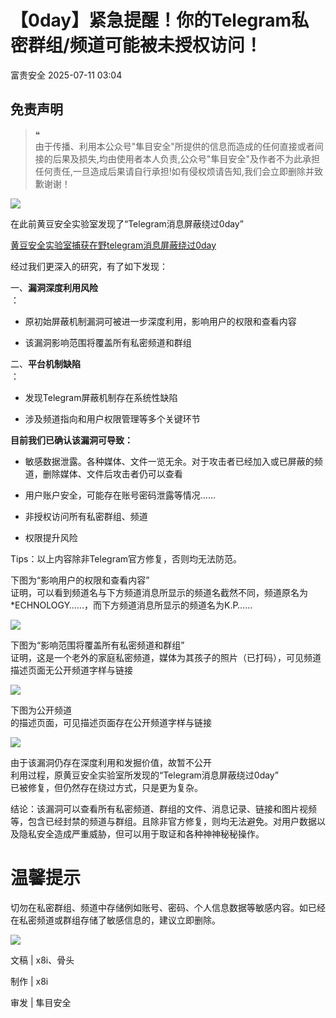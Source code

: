 #  【0day】紧急提醒！你的Telegram私密群组/频道可能被未授权访问！  
 富贵安全   2025-07-11 03:04  
  
## 免责声明  
> ❝  
> 由于传播、利用本公众号"隼目安全"所提供的信息而造成的任何直接或者间接的后果及损失,均由使用者本人负责,公众号"隼目安全"及作者不为此承担任何责任,一旦造成后果请自行承担!如有侵权烦请告知,我们会立即删除并致歉谢谢！  
  
  
![](https://mmbiz.qpic.cn/mmbiz_png/9HKdHo8BvC2iclAicrYMZiaAf3O6mzeibW1LVMcSKUDA5tLEN6ffTM1CfzqRKJk3eNmHrlaXUcZc15niczOzFuNWMFg/640?wx_fmt=png&from=appmsg "")  
  
在此前黄豆安全实验室发现了“Telegram消息屏蔽绕过0day”  
  
[黄豆安全实验室捕获在野telegram消息屏蔽绕过0day](https://mp.weixin.qq.com/s?__biz=MzkzNjczNzEyMw==&mid=2247484417&idx=1&sn=d8b44f163ca18983f7d8ddc3d5b1a589&scene=21#wechat_redirect)  
  
  
经过我们更深入的研究，有了如下发现：  
  
一、**漏洞深度利用风险**  
：  
- 原初始屏蔽机制漏洞可被进一步深度利用，影响用户的权限和查看内容  
  
- 该漏洞影响范围将覆盖所有私密频道和群组  
  
二、**平台机制缺陷**  
：  
- 发现Telegram屏蔽机制存在系统性缺陷  
  
- 涉及频道指向和用户权限管理等多个关键环节  
  
**目前我们已确认该漏洞可导致：**  
- 敏感数据泄露。各种媒体、文件一览无余。对于攻击者已经加入或已屏蔽的频道，删除媒体、文件后攻击者仍可以查看  
  
- 用户账户安全，可能存在账号密码泄露等情况……  
  
- 非授权访问所有私密群组、频道  
  
- 权限提升风险  
  
Tips：以上内容除非Telegram官方修复，否则均无法防范。  
  
下图为“影响用户的权限和查看内容”  
证明，可以看到频道名与下方频道消息所显示的频道名截然不同，频道原名为*ECHNOLOGY……，而下方频道消息所显示的频道名为K.P……  
  
![](https://mmbiz.qpic.cn/mmbiz_png/9HKdHo8BvC2iclAicrYMZiaAf3O6mzeibW1LnxTkGSzmqfL13rfbHRwuEpTFI4lOh5K1KVQDbjEeKfWaibylop3OQ4g/640?wx_fmt=png&from=appmsg "")  
  
下图为“影响范围将覆盖所有私密频道和群组”  
证明，这是一个老外的家庭私密频道，媒体为其孩子的照片（已打码），可见频道描述页面无公开频道字样与链接  
  
![](https://mmbiz.qpic.cn/mmbiz_png/9HKdHo8BvC2iclAicrYMZiaAf3O6mzeibW1LTib8Oibykl5hXLoYfHl4yOAicdiaf169LWyP0hofUTfpM00SUeO4lZ41iag/640?wx_fmt=png&from=appmsg "")  
  
下图为公开频道  
的描述页面，可见描述页面存在公开频道字样与链接  
  
![](https://mmbiz.qpic.cn/mmbiz_png/9HKdHo8BvC2iclAicrYMZiaAf3O6mzeibW1L129GGOOKy1f9o1MZqlCeicUzhcMNW44W9siaDibNur0OVfdCjjOfCc3lQ/640?wx_fmt=png&from=appmsg "")  
  
由于该漏洞仍存在深度利用和发掘价值，故暂不公开  
利用过程，原黄豆安全实验室所发现的“Telegram消息屏蔽绕过0day”  
已被修复，但仍然存在绕过方式，只是更为复杂。  
  
结论：该漏洞可以查看所有私密频道、群组的文件、消息记录、链接和图片视频等，包含已经封禁的频道与群组。且除非官方修复，则均无法避免。对用户数据以及隐私安全造成严重威胁，但可以用于取证和各种神神秘秘操作。  
# 温馨提示  
  
切勿在私密群组、频道中存储例如账号、密码、个人信息数据等敏感内容。如已经在私密频道或群组存储了敏感信息的，建议立即删除。  
  
![](https://mmbiz.qpic.cn/mmbiz_png/9HKdHo8BvC2iclAicrYMZiaAf3O6mzeibW1LjXMzTibQy1puEUBcC0WmLcenpSIhzzhUYLvljjJQowCpicUPX4iaETMwQ/640?wx_fmt=png&from=appmsg "")  
  
  
文稿 | x8i、骨头  
  
制作 | x8i  
  
审发 | 隼目安全  
  
